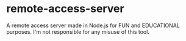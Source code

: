 # remote-access-server
A remote access server made in Node.js for FUN and EDUCATIONAL purposes. I'm not responsible for any misuse of this tool.
